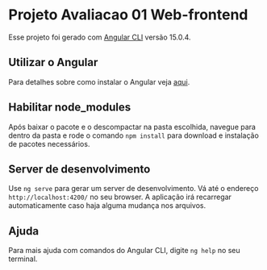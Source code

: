 # Projeto Avaliacao 01 Web-frontend

Esse projeto foi gerado com [Angular CLI](https://github.com/angular/angular-cli) versão 15.0.4.

## Utilizar o Angular
Para detalhes sobre como instalar o Angular veja [aqui](https://angular.io/guide/setup-local).

## Habilitar node_modules
Após baixar o pacote e o descompactar na pasta escolhida, navegue para dentro da pasta e rode o comando `npm install` para download e instalação de pacotes necessários.

## Server de desenvolvimento

Use `ng serve` para gerar um server de desenvolvimento. Vá até o endereço `http://localhost:4200/` no seu browser. A aplicação irá recarregar automaticamente caso haja alguma mudança nos arquivos.

## Ajuda

Para mais ajuda com comandos do Angular CLI, digite `ng help` no seu terminal.

